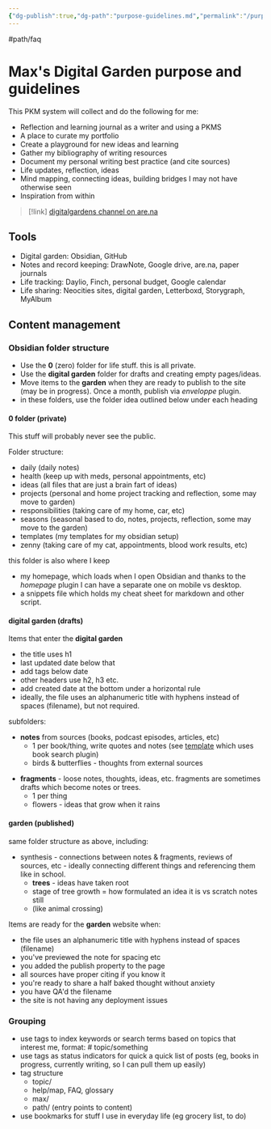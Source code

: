 ```yaml
---
{"dg-publish":true,"dg-path":"purpose-guidelines.md","permalink":"/purpose-guidelines/","created":"2024-12-14T14:33:35.397-05:00","updated":"2025-01-31T23:10:16.776-05:00"}
---
```


#path/faq

# Max's Digital Garden purpose and guidelines 

This PKM system will collect and do the following for me:

- Reflection and learning journal as a writer and using a PKMS
- A place to curate my portfolio
- Create a playground for new ideas and learning
- Gather my bibliography of writing resources
- Document my personal writing best practice (and cite sources)
- Life updates, reflection, ideas
- Mind mapping, connecting ideas, building bridges I may not have otherwise seen
- Inspiration from within 

> [!link]
[digitalgardens channel on are.na](https://www.are.na/max-bones/digitalgarden-8iohdsr1rc4)

## Tools

- Digital garden: Obsidian, GitHub
- Notes and record keeping: DrawNote, Google drive, are.na, paper journals
- Life tracking: Daylio, Finch, personal budget, Google calendar 
- Life sharing: Neocities sites, digital garden, Letterboxd, Storygraph, MyAlbum
## Content management 

### Obsidian folder structure 
- Use the **0** (zero) folder for life stuff. this is all private.
- Use the **digital garden** folder for drafts and creating empty pages/ideas.
- Move items to the **garden** when they are ready to publish to the site (may be in progress). Once a month, publish via *enveloppe* plugin.
- in these folders, use the folder idea outlined below under each heading 

#### 0 folder (private)
This stuff will probably never see the public.

Folder structure:
- daily (daily notes)
- health (keep up with meds, personal appointments, etc)
- ideas (all files that are just a brain fart of ideas)
- projects (personal and home project tracking and reflection, some may move to garden)
- responsibilities (taking care of my home, car, etc)
- seasons (seasonal based to do, notes, projects, reflection, some may move to the garden)
- templates (my templates for my obsidian setup)
- zenny (taking care of my cat, appointments, blood work results, etc)

this folder is also where I keep 
- my homepage, which loads when I open Obsidian and thanks to the *homepage* plugin I can have a separate one on mobile vs desktop.
- a snippets file which holds my cheat sheet for markdown and other script.

#### digital garden (drafts)
Items that enter the **digital garden**
- ​the title uses h1 
- last updated date below that
- add tags below date
- other headers use h2, h3 etc.
- add created date at the bottom under a horizontal rule
- ideally, the file uses an alphanumeric title with hyphens instead of spaces (filename), but not required.

subfolders:
- **notes** from sources (books, podcast episodes, articles, etc)
	* 1 per book/thing, write quotes and notes (see [template](obsidian://open?vault=MPKM&file=0%2Ftemplates%2Fbook%20page) which uses book search plugin)
	* birds & butterflies - thoughts from external sources
* **fragments** - loose notes, thoughts, ideas, etc. fragments are sometimes drafts which become notes or trees.
	* 1 per thing
	* flowers - ideas that grow when it rains

#### garden (published)
same folder structure as above, including:
- synthesis - connections between notes & fragments, reviews of sources, etc - ideally connecting different things and referencing them like in school.
	* **trees** - ideas have taken root
	- stage of tree growth = how formulated an idea it is vs scratch notes still
	- (like animal crossing)

Items are ready for the **garden** website when:
- the file uses an alphanumeric title with hyphens instead of spaces (filename)
- you've previewed the note for spacing etc 
- you added the publish property to the page
- all sources have proper citing if you know it
- you're ready to share a half baked thought without anxiety 
- you have QA'd the filename 
- the site is not having any deployment issues 
### Grouping 
- use tags to index keywords or search terms based on topics that interest me, format: # topic/something 
- use tags as status indicators for quick a quick list of posts (eg, books in progress, currently writing, so I can pull them up easily)
- tag structure 
	- topic/
	- help/map, FAQ, glossary
	- max/
	- path/ (entry points to content)
- use bookmarks for stuff I use in everyday life (eg grocery list, to do)
